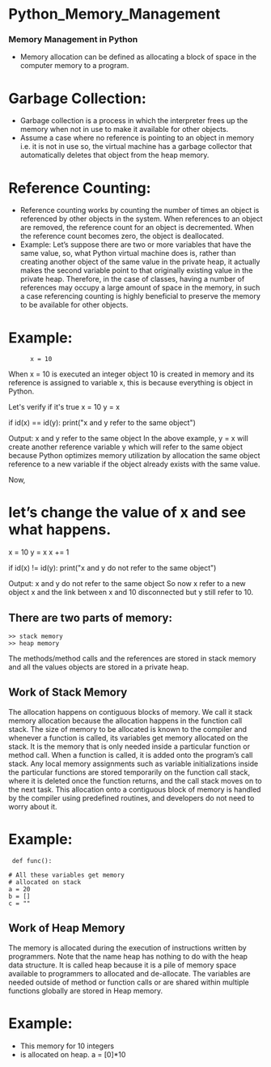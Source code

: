 # Python_Memory_Management
### Memory Management in Python
- Memory allocation can be defined as allocating a block of space in the computer memory to a program.

# Garbage Collection:
- Garbage collection is a process in which the interpreter frees up the memory when not in use to make it available for other objects.
- Assume a case where no reference is pointing to an object in memory i.e. it is not in use so, the virtual machine has a garbage collector that automatically deletes that object from the heap memory.

# Reference Counting:
- Reference counting works by counting the number of times an object is referenced by other objects in the system. When references to an object are removed, the reference count for an object is decremented. When the reference count becomes zero, the object is deallocated.
- Example: Let’s suppose there are two or more variables that have the same value, so, what Python virtual machine does is, rather than creating another object of the same value in the private heap, it actually makes the second variable point to that originally existing value in the private heap. Therefore, in the case of classes, having a number of references may occupy a large amount of space in the memory, in such a case referencing counting is highly beneficial to preserve the memory to be available for other objects.

# Example:
          x = 10
When x = 10 is executed an integer object 10 is created in memory and its reference is assigned to variable x, this is because everything is object in Python.

Let's verify if it's true
x = 10
y = x

if id(x) == id(y):
	print("x and y refer to the same object")

Output:
     x and y refer to the same object
In the above example, y = x will create another reference variable y which will refer to the same object because Python optimizes memory utilization by allocation the same object reference to a new variable if the object already exists with the same value.

Now,
# let’s change the value of x and see what happens.

x = 10
y = x
x += 1

if id(x) != id(y):
	print("x and y do not refer to the same object")

Output:
     x and y do not refer to the same object
So now x refer to a new object x and the link between x and 10 disconnected but y still refer to 10.

## There are two parts of memory:
    >> stack memory
    >> heap memory
    
   The methods/method calls and the references are stored in stack memory and all the values objects are stored in a private heap.

## Work of Stack Memory
   The allocation happens on contiguous blocks of memory. We call it stack memory allocation because the allocation happens in the function call stack. The size of memory to be allocated is known to the compiler and whenever a function is called, its variables get memory allocated on the stack.
   It is the memory that is only needed inside a particular function or method call. When a function is called, it is added onto the program’s call stack. Any local memory assignments such as variable initializations inside the particular functions are stored temporarily on the function call stack, where it is deleted once the function returns, and the call stack moves on to the next task. This allocation onto a contiguous block of memory is handled by the compiler using predefined routines, and developers do not need to worry about it.
  
# Example:
     def func():
		
	# All these variables get memory
	# allocated on stack
	a = 20
	b = []
	c = ""

## Work of Heap Memory
  The memory is allocated during the execution of instructions written by programmers. Note that the name heap has nothing to do with the heap data structure. It is called heap because it is a pile of memory space available to programmers to allocated and de-allocate. The variables are needed outside of method or function calls or are shared within multiple functions globally are stored in Heap memory.
  
  # Example:
  - This memory for 10 integers
  - is allocated on heap.
    a = [0]*10

